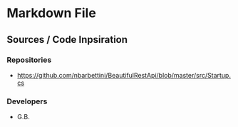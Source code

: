 ﻿# Markdown File

## Sources / Code Inpsiration

### Repositories

- https://github.com/nbarbettini/BeautifulRestApi/blob/master/src/Startup.cs

### Developers

- G.B.